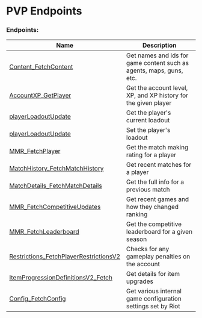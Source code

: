 <!--

This file is automatically generated!
Do not edit it directly!
See https://github.com/techchrism/valorant-api-docs/blob/trunk/contributing.md for more information.

-->

# PVP Endpoints

### Endpoints:
|Name|Description|
|---|---|
|[Content_FetchContent](GET%20Content_FetchContent.md)|Get names and ids for game content such as agents, maps, guns, etc.|
|[AccountXP_GetPlayer](GET%20AccountXP_GetPlayer.md)|Get the account level, XP, and XP history for the given player|
|[playerLoadoutUpdate](GET%20playerLoadoutUpdate.md)|Get the player's current loadout|
|[playerLoadoutUpdate](PUT%20playerLoadoutUpdate.md)|Set the player's loadout  |
|[MMR_FetchPlayer](GET%20MMR_FetchPlayer.md)|Get the match making rating for a player|
|[MatchHistory_FetchMatchHistory](GET%20MatchHistory_FetchMatchHistory.md)|Get recent matches for a player  |
|[MatchDetails_FetchMatchDetails](GET%20MatchDetails_FetchMatchDetails.md)|Get the full info for a previous match  |
|[MMR_FetchCompetitiveUpdates](GET%20MMR_FetchCompetitiveUpdates.md)|Get recent games and how they changed ranking  |
|[MMR_FetchLeaderboard](GET%20MMR_FetchLeaderboard.md)|Get the competitive leaderboard for a given season  |
|[Restrictions_FetchPlayerRestrictionsV2](GET%20Restrictions_FetchPlayerRestrictionsV2.md)|Checks for any gameplay penalties on the account|
|[ItemProgressionDefinitionsV2_Fetch](GET%20ItemProgressionDefinitionsV2_Fetch.md)|Get details for item upgrades|
|[Config_FetchConfig](GET%20Config_FetchConfig.md)|Get various internal game configuration settings set by Riot|

